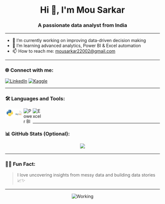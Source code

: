 <h1 align="center">Hi 👋, I'm Mou Sarkar</h1>
<h3 align="center">A passionate data analyst from India</h3>

---

- 🔭 I’m currently working on improving data-driven decision making  
- 🌱 I’m learning advanced analytics, Power BI & Excel automation  
- 📫 How to reach me: [mousarkar22002@gmail.com](mailto:mousarkar22002@gmail.com)

---

### 🌐 Connect with me:
[![LinkedIn](https://img.shields.io/badge/LinkedIn-blue?style=for-the-badge&logo=linkedin)](https://www.linkedin.com/in/your-linkedin-username)
[![Kaggle](https://img.shields.io/badge/Kaggle-20BEFF?style=for-the-badge&logo=kaggle&logoColor=white)](https://www.kaggle.com/your-kaggle-username)

---

### 🛠️ Languages and Tools:

<img align="left" alt="Python" width="30px" src="https://raw.githubusercontent.com/github/explore/main/topics/python/python.png" />
<img align="left" alt="MySQL" width="30px" src="https://raw.githubusercontent.com/github/explore/main/topics/mysql/mysql.png" />
<img align="left" alt="Power BI" width="30px" src="https://raw.githubusercontent.com/microsoft/PowerBI-Icons/main/SVG/Power-BI.svg" />
<img align="left" alt="Excel" width="30px" src="https://upload.wikimedia.org/wikipedia/commons/7/73/Microsoft_Excel_2013-2019_logo.svg" />

<br><br>

---

### 📊 GitHub Stats (Optional):

<p align="center">
  <img src="https://github-readme-stats.vercel.app/api?username=YOUR_USERNAME&show_icons=true&theme=default" />
</p>

---

### 👩‍💻 Fun Fact:

> I love uncovering insights from messy data and building data stories 📈✨

---

<!-- Optional Profile Illustration -->
<p align="center">
  <img src="https://cdni.iconscout.com/illustration/premium/thumb/girl-working-on-laptop-4334054-3615374.png" alt="Working" width="400"/>
</p>
